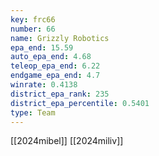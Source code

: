 ```yaml
---
key: frc66
number: 66
name: Grizzly Robotics
epa_end: 15.59
auto_epa_end: 4.68
teleop_epa_end: 6.22
endgame_epa_end: 4.7
winrate: 0.4138
district_epa_rank: 235
district_epa_percentile: 0.5401
type: Team
---
```

[[2024mibel]]
[[2024miliv]]
